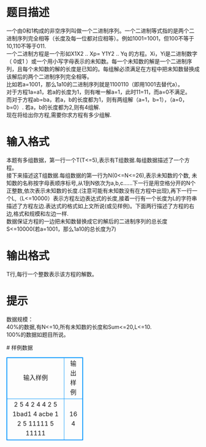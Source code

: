 # 

 
 # 题目描述 
<p>
一个由0和1构成的非空序列叫做一个二进制序列。一个二进制等式指的是两个二进制序列完全相等（长度及每一位都对应相等）。例如1001=1001，但100不等于10,110不等于011.<br>一个二进制方程是一个形如X1X2 .. Xp= Y1Y2 .. Yq 的方程。Xi，Yi是二进制数字（ 0或1 ）或一个用小写字母表示的未知数。每一个未知数的解是一个二进制序列，且每个未知数的解的长度是已知的。每组解必须满足在方程中把未知数替换成该解后的两个二进制序列完全相等。<br>比如若a=1001，那么1a10的二进制序列就是1100110（即用1001去替代a）。<br>对于方程1a=a1，若a的长度为1，则有唯一解a=1，此时11=11，而a=0不满足。<br>而对于方程ab=ba，若a，b的长度都为1，则有两组解（a=1，b=1），（a=0，b=0）. 若a，b的长度都为2,则有4组解.<br>现在将给出你方程,需要你求方程有多少组解.<br></p> 

 
 # 输入格式 
<p>
本题有多组数据，第一行一个T(T<=5),表示有T组数据.每组数据描述了一个方程。<br>接下来描述这T组数据.每组数据的第一行为N(0<=N<=26),表示未知数的个数, 未知数的名称按字母表顺序标号,从1到N依次为a,b,c......下一行是用空格分开的N个正整数,依次表示未知数的长度.(注意可能有未知数没有在方程中出现),再下一行一个L,（L<=10000）表示方程左边表达式的长度,接着一行有一个长度为L的字符串描述了方程左边.表达式的格式如上文所说(或见样例)。下面两行描述了方程的右边,格式和规模和左边一样. <br>数据保证方程的一边把未知数替换成它的解后的二进制序列的总长度S<=10000(若a=1001，那么1a10的总长度为7)<br></p> 

 
 # 输出格式 
<p>
T行,每行一个整数表示该方程的解数。</p> 

 
 # 提示 
<p>
数据规模：<br>40%的数据,有N<=10,所有未知数的长度和Sum<=20,L<=10.<br>100%的数据如题目所说。	<br></p> 
# 样例数据
<style>
        table,table tr th, table tr td { border:1px solid #0094ff; }
        table { width: 200px; min-height: 25px; line-height: 25px; text-align: center; border-collapse: collapse;}   
    </style>
<table>
	<tr>
		<td>输入样例</td>
		<td>输出样例</td>
	</tr>
<tr><td>2
5
4 2 4 4 2
5
1bad1
4
acbe
1
2
5
11111
5
11111
</td><td>16
4	</td></tr></table>
